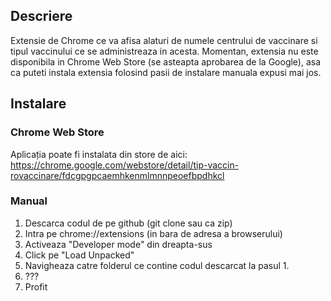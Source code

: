 ## Descriere
Extensie de Chrome ce va afisa alaturi de numele centrului de vaccinare si tipul vaccinului ce se administreaza in acesta. Momentan, extensia nu este disponibila in Chrome Web Store (se asteapta aprobarea de la Google), asa ca puteti instala extensia folosind pasii de instalare manuala expusi mai jos.

## Instalare

### Chrome Web Store
Aplicația poate fi instalata din store de aici: https://chrome.google.com/webstore/detail/tip-vaccin-rovaccinare/fdcgpgpcaemhkenmlmnnpeoefbpdhkcl

### Manual
1. Descarca codul de pe github (git clone sau ca zip)
2. Intra pe chrome://extensions (in bara de adresa a browserului)
3. Activeaza "Developer mode" din dreapta-sus
4. Click pe "Load Unpacked"
5. Navigheaza catre folderul ce contine codul descarcat la pasul 1.
6. ???
7. Profit

